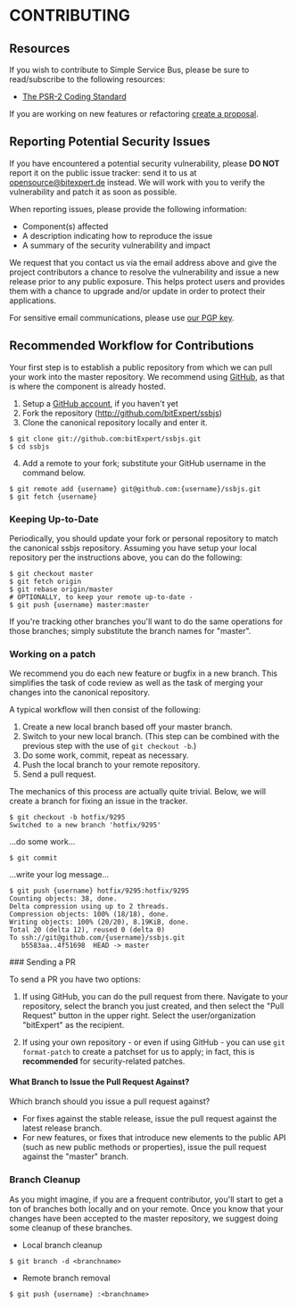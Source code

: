 # CONTRIBUTING

## Resources

If you wish to contribute to Simple Service Bus, please be sure to
read/subscribe to the following resources:

 -  [The PSR-2 Coding Standard](http://www.php-fig.org/psr/psr-2/)

If you are working on new features or refactoring [create a proposal](https://github.com/bitExpert/ssbjs/issues/new).

## Reporting Potential Security Issues

If you have encountered a potential security vulnerability, please **DO NOT** report it on the public issue tracker: send it to us at [opensource@bitexpert.de](mailto:opensource@bitexpert.de) instead.
We will work with you to verify the vulnerability and patch it as soon as possible.

When reporting issues, please provide the following information:

- Component(s) affected
- A description indicating how to reproduce the issue
- A summary of the security vulnerability and impact

We request that you contact us via the email address above and give the project contributors a chance to resolve the vulnerability and issue a new release prior to any public exposure.
This helps protect users and provides them with a chance to upgrade and/or update in order to protect their applications.

For sensitive email communications, please use [our PGP key](http://pgp.mit.edu/pks/lookup?op=vindex&search=0x6DE7F8597CECDF13).

## Recommended Workflow for Contributions

Your first step is to establish a public repository from which we can pull your work into the master repository.
We recommend using [GitHub](https://github.com), as that is where the component is already hosted.

1. Setup a [GitHub account](http://github.com/), if you haven't yet
2. Fork the repository (http://github.com/bitExpert/ssbjs)
3. Clone the canonical repository locally and enter it.

```console
$ git clone git://github.com:bitExpert/ssbjs.git
$ cd ssbjs
```

4. Add a remote to your fork; substitute your GitHub username in the command
   below.

```console
$ git remote add {username} git@github.com:{username}/ssbjs.git
$ git fetch {username}
```

### Keeping Up-to-Date

Periodically, you should update your fork or personal repository to match the canonical ssbjs repository.
Assuming you have setup your local repository per the instructions above, you can do the following:

```console
$ git checkout master
$ git fetch origin
$ git rebase origin/master
# OPTIONALLY, to keep your remote up-to-date -
$ git push {username} master:master
```

If you're tracking other branches you'll want to do the same operations for those branches; simply substitute the branch names for "master".

### Working on a patch

We recommend you do each new feature or bugfix in a new branch.
This simplifies the task of code review as well as the task of merging your changes into the canonical repository.

A typical workflow will then consist of the following:

1. Create a new local branch based off your master branch.
2. Switch to your new local branch. (This step can be combined with the
   previous step with the use of `git checkout -b`.)
3. Do some work, commit, repeat as necessary.
4. Push the local branch to your remote repository.
5. Send a pull request.

The mechanics of this process are actually quite trivial.
Below, we will create a branch for fixing an issue in the tracker.

```console
$ git checkout -b hotfix/9295
Switched to a new branch 'hotfix/9295'
```

...do some work...

```console
$ git commit
```

...write your log message...

```console
$ git push {username} hotfix/9295:hotfix/9295
Counting objects: 38, done.
Delta compression using up to 2 threads.
Compression objects: 100% (18/18), done.
Writing objects: 100% (20/20), 8.19KiB, done.
Total 20 (delta 12), reused 0 (delta 0)
To ssh://git@github.com/{username}/ssbjs.git
   b5583aa..4f51698  HEAD -> master
```
### Sending a PR

To send a PR you have two options:

1. If using GitHub, you can do the pull request from there.
Navigate to your repository, select the branch you just created, and then select the "Pull Request" button in the upper right. Select the user/organization "bitExpert" as the recipient.

2. If using your own repository - or even if using GitHub - you can use `git format-patch` to create a patchset for us to apply; in fact, this is **recommended** for security-related patches.

#### What Branch to Issue the Pull Request Against?

Which branch should you issue a pull request against?

- For fixes against the stable release, issue the pull request against the latest release branch.
- For new features, or fixes that introduce new elements to the public API (such as new public methods or properties), issue the pull request against the "master" branch.

### Branch Cleanup

As you might imagine, if you are a frequent contributor, you'll start to get a ton of branches both locally and on your remote.
Once you know that your changes have been accepted to the master repository, we suggest doing some cleanup of these branches.

- Local branch cleanup

```console
$ git branch -d <branchname>
```

- Remote branch removal

```console
$ git push {username} :<branchname>
```
